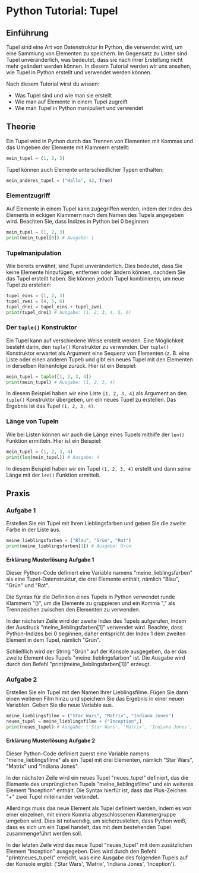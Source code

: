 

# Python Tutorial: Tupel

## Einführung

Tupel sind eine Art von Datenstruktur in Python, die verwendet wird, um eine Sammlung von Elementen zu speichern. Im Gegensatz zu Listen sind Tupel unveränderlich, was bedeutet, dass sie nach ihrer Erstellung nicht mehr geändert werden können. In diesem Tutorial werden wir uns ansehen, wie Tupel in Python erstellt und verwendet werden können.

Nach diesem Tutorial wirst du wissen:
- Was Tupel sind und wie man sie erstellt
- Wie man auf Elemente in einem Tupel zugreift
- Wie man Tupel in Python manipuliert und verwendet

## Theorie

Ein Tupel wird in Python durch das Trennen von Elementen mit Kommas und das Umgeben der Elemente mit Klammern erstellt:

```python
mein_tupel = (1, 2, 3)
```

Tupel können auch Elemente unterschiedlicher Typen enthalten:

```python
mein_anderes_tupel = ("Hallo", 42, True)
```

### Elementzugriff

Auf Elemente in einem Tupel kann zugegriffen werden, indem der Index des Elements in eckigen Klammern nach dem Namen des Tupels angegeben wird. Beachten Sie, dass Indizes in Python bei 0 beginnen:

```python
mein_tupel = (1, 2, 3)
print(mein_tupel[0]) # Ausgabe: 1
```

### Tupelmanipulation

Wie bereits erwähnt, sind Tupel unveränderlich. Dies bedeutet, dass Sie keine Elemente hinzufügen, entfernen oder ändern können, nachdem Sie das Tupel erstellt haben. Sie können jedoch Tupel kombinieren, um neue Tupel zu erstellen:

```python
tupel_eins = (1, 2, 3)
tupel_zwei = (4, 5, 6)
tupel_drei = tupel_eins + tupel_zwei
print(tupel_drei) # Ausgabe: (1, 2, 3, 4, 5, 6)
```
 
### Der `tuple()` Konstruktor

Ein Tupel kann auf verschiedene Weise erstellt werden. Eine Möglichkeit besteht darin, den `tuple()` Konstruktor zu verwenden. Der `tuple()` Konstruktor erwartet als Argument eine Sequenz von Elementen (z. B. eine Liste oder einen anderen Tupel) und gibt ein neues Tupel mit den Elementen in derselben Reihenfolge zurück. Hier ist ein Beispiel:

```python
mein_tupel = tuple([1, 2, 3, 4])
print(mein_tupel) # Ausgabe: (1, 2, 3, 4)
```

In diesem Beispiel haben wir eine Liste `[1, 2, 3, 4]` als Argument an den `tuple()` Konstruktor übergeben, um ein neues Tupel zu erstellen. Das Ergebnis ist das Tupel `(1, 2, 3, 4)`.

### Länge von Tupeln

Wie bei Listen können wir auch die Länge eines Tupels mithilfe der `len()` Funktion ermitteln. Hier ist ein Beispiel:

```python
mein_tupel = (1, 2, 3, 4)
print(len(mein_tupel)) # Ausgabe: 4
```

In diesem Beispiel haben wir ein Tupel `(1, 2, 3, 4)` erstellt und dann seine Länge mit der `len()` Funktion ermittelt.

## Praxis

### Aufgabe 1

Erstellen Sie ein Tupel mit Ihren Lieblingsfarben und geben Sie die zweite Farbe in der Liste aus.

```python
meine_lieblingsfarben = ("Blau", "Grün", "Rot")
print(meine_lieblingsfarben[1]) # Ausgabe: Grün
```
#### Erklärung Musterlösung Aufgabe 1

Dieser Python-Code definiert eine Variable namens "meine_lieblingsfarben" als eine Tupel-Datenstruktur, die drei Elemente enthält, nämlich "Blau", "Grün" und "Rot".

Die Syntax für die Definition eines Tupels in Python verwendet runde Klammern "()", um die Elemente zu gruppieren und ein Komma "," als Trennzeichen zwischen den Elementen zu verwenden.

In der nächsten Zeile wird der zweite Index des Tupels aufgerufen, indem der Ausdruck "meine_lieblingsfarben[1]" verwendet wird. Beachte, dass Python-Indizes bei 0 beginnen, daher entspricht der Index 1 dem zweiten Element in dem Tupel, nämlich "Grün".

Schließlich wird der String "Grün" auf der Konsole ausgegeben, da er das zweite Element des Tupels "meine_lieblingsfarben" ist. Die Ausgabe wird durch den Befehl "print(meine_lieblingsfarben[1])" erzeugt.

### Aufgabe 2

Erstellen Sie ein Tupel mit den Namen Ihrer Lieblingsfilme. Fügen Sie dann einen weiteren Film hinzu und speichern Sie das Ergebnis in einer neuen Variablen. Geben Sie die neue Variable aus.

```python
meine_lieblingsfilme = ("Star Wars", "Matrix", "Indiana Jones")
neues_tupel = meine_lieblingsfilme + ("Inception",)
print(neues_tupel) # Ausgabe: ('Star Wars', 'Matrix', 'Indiana Jones', 'Inception')
```
#### Erklärung Musterlösung Aufgabe 2

Dieser Python-Code definiert zuerst eine Variable namens "meine_lieblingsfilme" als ein Tupel mit drei Elementen, nämlich "Star Wars", "Matrix" und "Indiana Jones". 

In der nächsten Zeile wird ein neues Tupel "neues_tupel" definiert, das die Elemente des ursprünglichen Tupels "meine_lieblingsfilme" und ein weiteres Element "Inception" enthält. Die Syntax hierfür ist, dass das Plus-Zeichen "+" zwei Tupel miteinander verbindet.

Allerdings muss das neue Element als Tupel definiert werden, indem es von einer einzelnen, mit einem Komma abgeschlossenen Klammergruppe umgeben wird. Dies ist notwendig, um sicherzustellen, dass Python weiß, dass es sich um ein Tupel handelt, das mit dem bestehenden Tupel zusammengeführt werden soll.

In der letzten Zeile wird das neue Tupel "neues_tupel" mit dem zusätzlichen Element "Inception" ausgegeben. Dies wird durch den Befehl "print(neues_tupel)" erreicht, was eine Ausgabe des folgenden Tupels auf der Konsole ergibt: ('Star Wars', 'Matrix', 'Indiana Jones', 'Inception').